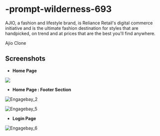 # -prompt-wilderness-693

AJIO, a fashion and lifestyle brand, is Reliance Retail's digital commerce initiative and is the ultimate fashion destination for styles that are handpicked, on trend and at prices that are the best you'll find anywhere.


Ajio Clone


## Screenshots

- **Home Page**

<img src="https://assets-news-bcdn.dailyhunt.in/cmd/resize/551x251_90/fetchdata16/images/c6/52/c6/c652c651d0504b6ca995b53a2f89d07e0f31754d5089c94451d26d8c31ae4f56.webp" />

- **Home Page : Footer Section**

![Engagebay_2](https://user-images.githubusercontent.com/105907169/192883617-f2ed9eb5-8b57-4335-8520-2f02d70a72cf.png)

![Engagebay_5](https://user-images.githubusercontent.com/105907169/192884808-3de0385c-0497-4df2-aecf-a8c659ce7ac6.png)

- **Login Page**

![Engagebay_6](https://user-images.githubusercontent.com/105907169/192884823-6ec04fd1-9ba6-431f-b280-bcce479d45a8.png)
